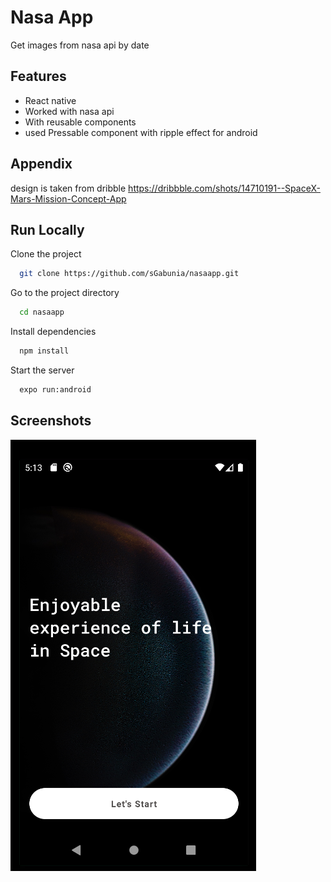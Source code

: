 # Nasa App

Get images from nasa api by date

## Features

- React native
- Worked with nasa api
- With reusable components
- used Pressable component with ripple effect for android

## Appendix

design is taken from dribble
https://dribbble.com/shots/14710191--SpaceX-Mars-Mission-Concept-App

## Run Locally

Clone the project

```bash
  git clone https://github.com/sGabunia/nasaapp.git
```

Go to the project directory

```bash
  cd nasaapp
```

Install dependencies

```bash
  npm install
```

Start the server

```bash
  expo run:android
```

## Screenshots

![App Screenshot](./assets/Screenshot_13.png)
